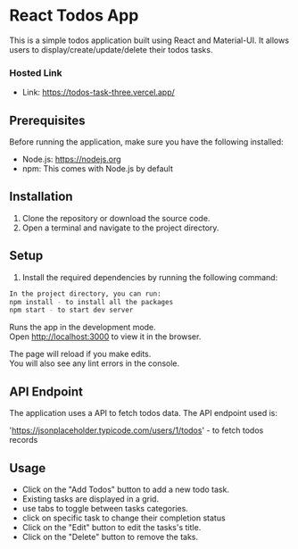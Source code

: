 # React Todos App

This is a simple todos application built using React and Material-UI. It allows users to display/create/update/delete their todos tasks.

### Hosted Link
- Link: https://todos-task-three.vercel.app/

## Prerequisites

Before running the application, make sure you have the following installed:

- Node.js: https://nodejs.org
- npm: This comes with Node.js by default

## Installation

1. Clone the repository or download the source code.
2. Open a terminal and navigate to the project directory.

## Setup

1. Install the required dependencies by running the following command:

```bash
In the project directory, you can run:
npm install - to install all the packages
npm start - to start dev server
```
Runs the app in the development mode.\
Open [http://localhost:3000](http://localhost:3000) to view it in the browser.

The page will reload if you make edits.\
You will also see any lint errors in the console.

## API Endpoint
The application uses a  API to fetch todos data. The API endpoint used is: 

'https://jsonplaceholder.typicode.com/users/1/todos' - to fetch todos records
 

## Usage

- Click on the "Add Todos" button to add a new todo task.
- Existing tasks are displayed in a grid.
- use tabs to toggle between tasks categories. 
- click on specific task to change their completion status
- Click on the "Edit" button to edit the tasks's title.
- Click on the "Delete" button to remove the taks.
